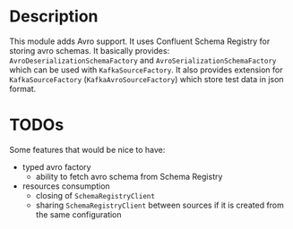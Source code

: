 # Description

This module adds Avro support. It uses Confluent Schema Registry for storing avro schemas. It basically provides:
`AvroDeserializationSchemaFactory` and `AvroSerializationSchemaFactory` which can be used with `KafkaSourceFactory`.
It also provides extension for `KafkaSourceFactory` (`KafkaAvroSourceFactory`) which store test data in json format.

# TODOs

Some features that would be nice to have:
* typed avro factory
  * ability to fetch avro schema from Schema Registry
* resources consumption
  * closing of `SchemaRegistryClient`
  * sharing `SchemaRegistryClient` between sources if it is created from the same configuration
